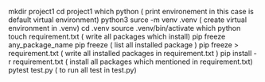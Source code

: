 mkdir project1
cd project1
which python ( print environement in this case is default virtual environment)
python3 surce -m venv .venv ( create virtual environment in .venv)
cd .venv
source .venv/bin/activate
which python
touch requirement.txt ( write all packages which install)
pip freeze any_package_name
pip freeze ( list all installed package )
pip freeze > requirement.txt ( write all installed packages in requirement.txt )
pip install -r requirement.txt ( install all packages which mentioned in requirement.txt)
pytest test.py ( to run all test in test.py)

